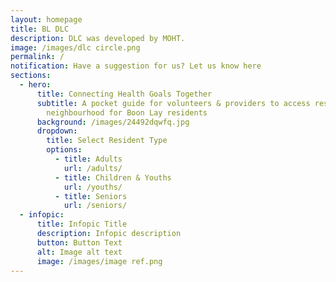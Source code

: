 ```yaml
---
layout: homepage
title: BL DLC
description: DLC was developed by MOHT.
image: /images/dlc circle.png
permalink: /
notification: Have a suggestion for us? Let us know here
sections:
  - hero:
      title: Connecting Health Goals Together
      subtitle: A pocket guide for volunteers & providers to access resources in your
        neighbourhood for Boon Lay residents
      background: /images/24492dqwfq.jpg
      dropdown:
        title: Select Resident Type
        options:
          - title: Adults
            url: /adults/
          - title: Children & Youths
            url: /youths/
          - title: Seniors
            url: /seniors/
  - infopic:
      title: Infopic Title
      description: Infopic description
      button: Button Text
      alt: Image alt text
      image: /images/image ref.png
---
```

